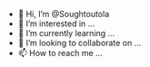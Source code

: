 - 👋 Hi, I’m @Soughtoutola
- 👀 I’m interested in ...
- 🌱 I’m currently learning ...
- 💞️ I’m looking to collaborate on ...
- 📫 How to reach me ...

<!---
Soughtoutola/Soughtoutola is a ✨ special ✨ repository because its `README.md` (this file) appears on your GitHub profile.
You can click the Preview link to take a look at your changes.
--->
